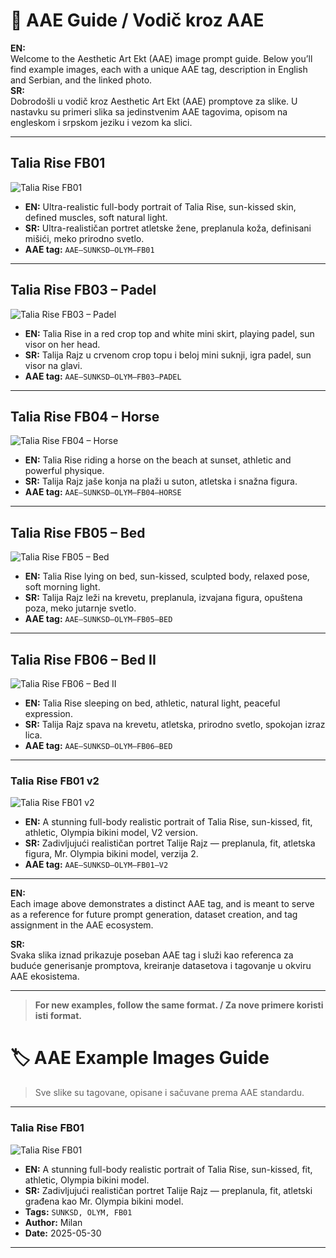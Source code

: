# 📕 AAE Guide / Vodič kroz AAE

**EN:**  
Welcome to the Aesthetic Art Ekt (AAE) image prompt guide. Below you’ll find example images, each with a unique AAE tag, description in English and Serbian, and the linked photo.  
**SR:**  
Dobrodošli u vodič kroz Aesthetic Art Ekt (AAE) promptove za slike. U nastavku su primeri slika sa jedinstvenim AAE tagovima, opisom na engleskom i srpskom jeziku i vezom ka slici.

---

## Talia Rise FB01

![Talia Rise FB01](examples/talia-rise-sunksd-olym-fb01.jpg)

- **EN:** Ultra-realistic full-body portrait of Talia Rise, sun-kissed skin, defined muscles, soft natural light.
- **SR:** Ultra-realističan portret atletske žene, preplanula koža, definisani mišići, meko prirodno svetlo.
- **AAE tag:** `AAE–SUNKSD–OLYM–FB01`

---

## Talia Rise FB03 – Padel

![Talia Rise FB03 – Padel](examples/talia-rise-sunksd-olym-fb03-padel.png)

- **EN:** Talia Rise in a red crop top and white mini skirt, playing padel, sun visor on her head.
- **SR:** Talija Rajz u crvenom crop topu i beloj mini suknji, igra padel, sun visor na glavi.
- **AAE tag:** `AAE–SUNKSD–OLYM–FB03–PADEL`

---

## Talia Rise FB04 – Horse

![Talia Rise FB04 – Horse](examples/talia-rise-sunksd-olym-fb04-horse.png)

- **EN:** Talia Rise riding a horse on the beach at sunset, athletic and powerful physique.
- **SR:** Talija Rajz jaše konja na plaži u suton, atletska i snažna figura.
- **AAE tag:** `AAE–SUNKSD–OLYM–FB04–HORSE`

---

## Talia Rise FB05 – Bed

![Talia Rise FB05 – Bed](examples/talia-rise-sunksd-olym-fb05-bed.png)

- **EN:** Talia Rise lying on bed, sun-kissed, sculpted body, relaxed pose, soft morning light.
- **SR:** Talija Rajz leži na krevetu, preplanula, izvajana figura, opuštena poza, meko jutarnje svetlo.
- **AAE tag:** `AAE–SUNKSD–OLYM–FB05–BED`

---

## Talia Rise FB06 – Bed II

![Talia Rise FB06 – Bed II](examples/talia-rise-sunksd-olym-fb06-bed.png)

- **EN:** Talia Rise sleeping on bed, athletic, natural light, peaceful expression.
- **SR:** Talija Rajz spava na krevetu, atletska, prirodno svetlo, spokojan izraz lica.
- **AAE tag:** `AAE–SUNKSD–OLYM–FB06–BED`

---
### Talia Rise FB01 v2

![Talia Rise FB01 v2](examples/talia-rise-sunksd-olym-fb01-v2.jpg)

- **EN:** A stunning full-body realistic portrait of Talia Rise, sun-kissed, fit, athletic, Olympia bikini model, V2 version.
- **SR:** Zadivljujući realističan portret Talije Rajz — preplanula, fit, atletska figura, Mr. Olympia bikini model, verzija 2.
- **AAE tag:** `AAE–SUNKSD–OLYM–FB01–V2`
---
**EN:**  
Each image above demonstrates a distinct AAE tag, and is meant to serve as a reference for future prompt generation, dataset creation, and tag assignment in the AAE ecosystem.

**SR:**  
Svaka slika iznad prikazuje poseban AAE tag i služi kao referenca za buduće generisanje promptova, kreiranje datasetova i tagovanje u okviru AAE ekosistema.

---

> **For new examples, follow the same format. / Za nove primere koristi isti format.**
# 🏷️ AAE Example Images Guide

> Sve slike su tagovane, opisane i sačuvane prema AAE standardu.

---
### Talia Rise FB01

![Talia Rise FB01](examples/images/talia-rise-sunksd-olym-fb01.jpg)


- **EN:** A stunning full-body realistic portrait of Talia Rise, sun-kissed, fit, athletic, Olympia bikini model.
- **SR:** Zadivljujući realističan portret Talije Rajz — preplanula, fit, atletski građena kao Mr. Olympia bikini model.
- **Tags:** `SUNKSD, OLYM, FB01`
- **Author:** Milan
- **Date:** 2025-05-30

---
